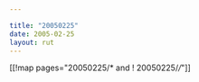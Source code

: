 ```yaml
---

title: "20050225"
date: 2005-02-25
layout: rut
---
```


[[!map pages="20050225/* and ! 20050225/*/*"]]
